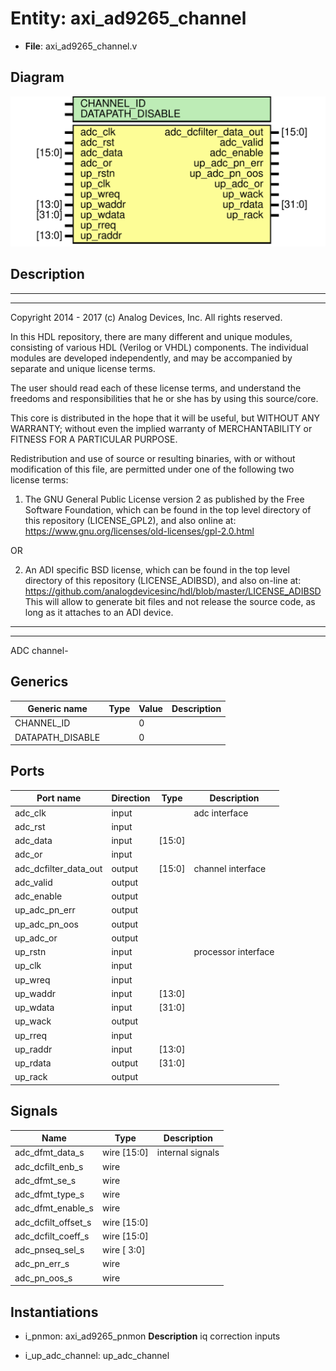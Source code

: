 # Entity: axi_ad9265_channel

- **File**: axi_ad9265_channel.v
## Diagram

![Diagram](axi_ad9265_channel.svg "Diagram")
## Description

 ***************************************************************************
 ***************************************************************************
 Copyright 2014 - 2017 (c) Analog Devices, Inc. All rights reserved.

 In this HDL repository, there are many different and unique modules, consisting
 of various HDL (Verilog or VHDL) components. The individual modules are
 developed independently, and may be accompanied by separate and unique license
 terms.

 The user should read each of these license terms, and understand the
 freedoms and responsibilities that he or she has by using this source/core.

 This core is distributed in the hope that it will be useful, but WITHOUT ANY
 WARRANTY; without even the implied warranty of MERCHANTABILITY or FITNESS FOR
 A PARTICULAR PURPOSE.

 Redistribution and use of source or resulting binaries, with or without modification
 of this file, are permitted under one of the following two license terms:

   1. The GNU General Public License version 2 as published by the
      Free Software Foundation, which can be found in the top level directory
      of this repository (LICENSE_GPL2), and also online at:
      <https://www.gnu.org/licenses/old-licenses/gpl-2.0.html>

 OR

   2. An ADI specific BSD license, which can be found in the top level directory
      of this repository (LICENSE_ADIBSD), and also on-line at:
      https://github.com/analogdevicesinc/hdl/blob/master/LICENSE_ADIBSD
      This will allow to generate bit files and not release the source code,
      as long as it attaches to an ADI device.

 ***************************************************************************
 ***************************************************************************
 ADC channel-

## Generics

| Generic name     | Type | Value | Description |
| ---------------- | ---- | ----- | ----------- |
| CHANNEL_ID       |      | 0     |             |
| DATAPATH_DISABLE |      | 0     |             |
## Ports

| Port name             | Direction | Type   | Description          |
| --------------------- | --------- | ------ | -------------------- |
| adc_clk               | input     |        |  adc interface       |
| adc_rst               | input     |        |                      |
| adc_data              | input     | [15:0] |                      |
| adc_or                | input     |        |                      |
| adc_dcfilter_data_out | output    | [15:0] |  channel interface   |
| adc_valid             | output    |        |                      |
| adc_enable            | output    |        |                      |
| up_adc_pn_err         | output    |        |                      |
| up_adc_pn_oos         | output    |        |                      |
| up_adc_or             | output    |        |                      |
| up_rstn               | input     |        |  processor interface |
| up_clk                | input     |        |                      |
| up_wreq               | input     |        |                      |
| up_waddr              | input     | [13:0] |                      |
| up_wdata              | input     | [31:0] |                      |
| up_wack               | output    |        |                      |
| up_rreq               | input     |        |                      |
| up_raddr              | input     | [13:0] |                      |
| up_rdata              | output    | [31:0] |                      |
| up_rack               | output    |        |                      |
## Signals

| Name                | Type        | Description        |
| ------------------- | ----------- | ------------------ |
| adc_dfmt_data_s     | wire [15:0] |  internal signals  |
| adc_dcfilt_enb_s    | wire        |                    |
| adc_dfmt_se_s       | wire        |                    |
| adc_dfmt_type_s     | wire        |                    |
| adc_dfmt_enable_s   | wire        |                    |
| adc_dcfilt_offset_s | wire [15:0] |                    |
| adc_dcfilt_coeff_s  | wire [15:0] |                    |
| adc_pnseq_sel_s     | wire [ 3:0] |                    |
| adc_pn_err_s        | wire        |                    |
| adc_pn_oos_s        | wire        |                    |
## Instantiations

- i_pnmon: axi_ad9265_pnmon
**Description**
 iq correction inputs

- i_up_adc_channel: up_adc_channel
